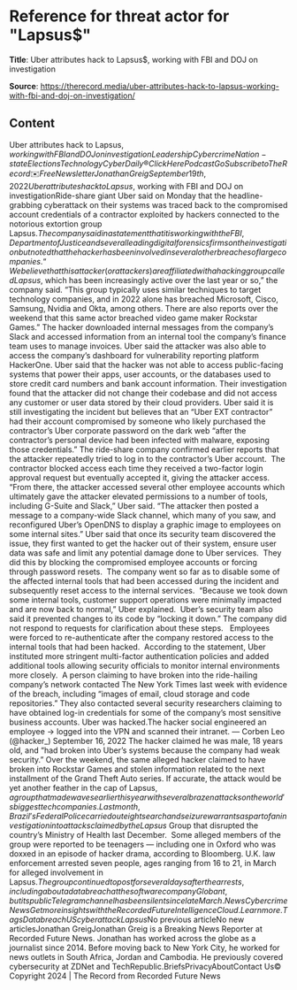 # Reference for threat actor for "Lapsus$"

**Title**: Uber attributes hack to Lapsus$, working with FBI and DOJ on investigation

**Source**: https://therecord.media/uber-attributes-hack-to-lapsus-working-with-fbi-and-doj-on-investigation/

## Content
Uber attributes hack to Lapsus$, working with FBI and DOJ on investigationLeadershipCybercrimeNation-stateElectionsTechnologyCyber Daily®Click Here PodcastGoSubscribe to The Record✉️ Free NewsletterJonathan GreigSeptember 19th, 2022Uber attributes hack to Lapsus$, working with FBI and DOJ on investigationRide-share giant Uber said on Monday that the headline-grabbing cyberattack on their systems was traced back to the compromised account credentials of a contractor exploited by hackers connected to the notorious extortion group Lapsus$.
The company said in a statement that it is working with the FBI, Department of Justice and several leading digital forensics firms on the investigation but noted that the hacker has been involved in several other breaches of large companies. 
“We believe that this attacker (or attackers) are affiliated with a hacking group called Lapsus$, which has been increasingly active over the last year or so,” the company said. “This group typically uses similar techniques to target technology companies, and in 2022 alone has breached Microsoft, Cisco, Samsung, Nvidia and Okta, among others. There are also reports over the weekend that this same actor breached video game maker Rockstar Games.”
The hacker downloaded internal messages from the company’s Slack and accessed information from an internal tool the company’s finance team uses to manage invoices. Uber said the attacker was also able to access the company’s dashboard for vulnerability reporting platform HackerOne.
Uber said that the hacker was not able to access public-facing systems that power their apps, user accounts, or the databases used to store credit card numbers and bank account information. Their investigation found that the attacker did not change their codebase and did not access any customer or user data stored by their cloud providers.
Uber said it is still investigating the incident but believes that an “Uber EXT contractor” had their account compromised by someone who likely purchased the contractor’s Uber corporate password on the dark web “after the contractor’s personal device had been infected with malware, exposing those credentials.”
The ride-share company confirmed earlier reports that the attacker repeatedly tried to log in to the contractor’s Uber account. 
The contractor blocked access each time they received a two-factor login approval request but eventually accepted it, giving the attacker access.
“From there, the attacker accessed several other employee accounts which ultimately gave the attacker elevated permissions to a number of tools, including G-Suite and Slack,” Uber said. “The attacker then posted a message to a company-wide Slack channel, which many of you saw, and reconfigured Uber’s OpenDNS to display a graphic image to employees on some internal sites.”
Uber said that once its security team discovered the issue, they first wanted to get the hacker out of their system, ensure user data was safe and limit any potential damage done to Uber services. 
They did this by blocking the compromised employee accounts or forcing through password resets. 
The company went so far as to disable some of the affected internal tools that had been accessed during the incident and subsequently reset access to the internal services. 
“Because we took down some internal tools, customer support operations were minimally impacted and are now back to normal,” Uber explained. 
Uber’s security team also said it prevented changes to its code by “locking it down.” The company did not respond to requests for clarification about these steps.  
Employees were forced to re-authenticate after the company restored access to the internal tools that had been hacked. 
According to the statement, Uber instituted more stringent multi-factor authentication policies and added additional tools allowing security officials to monitor internal environments more closely. 
A person claiming to have broken into the ride-hailing company’s network contacted The New York Times last week with evidence of the breach, including “images of email, cloud storage and code repositories.”
They also contacted several security researchers claiming to have obtained log-in credentials for some of the company’s most sensitive business accounts.
Uber was hacked.The hacker social engineered an employee -> logged into the VPN and scanned their intranet. — Corben Leo (@hacker_) September 16, 2022 
The hacker claimed he was male, 18 years old, and “had broken into Uber’s systems because the company had weak security.” Over the weekend, the same alleged hacker claimed to have broken into Rockstar Games and stolen information related to the next installment of the Grand Theft Auto series.
If accurate, the attack would be yet another feather in the cap of Lapsus$, a group that made waves earlier this year with several brazen attacks on the world's biggest tech companies. 
Last month, Brazil’s Federal Police carried out eight search and seizure warrants as part of an investigation into attacks claimed by the Lapsus$ Group that disrupted the country’s Ministry of Health last December. 
Some alleged members of the group were reported to be teenagers — including one in Oxford who was doxxed in an episode of hacker drama, according to Bloomberg. U.K. law enforcement arrested seven people, ages ranging from 16 to 21, in March for alleged involvement in Lapsus$.
The group continued to post for several days after the arrests, including about a data breach at the software company Globant, but its public Telegram channel has been silent since late March.NewsCybercrime NewsGet more insights with the Recorded FutureIntelligence Cloud.Learn more.TagsData breachUScyberattackLapsus$No previous articleNo new articlesJonathan GreigJonathan Greig is a Breaking News Reporter at Recorded Future News. Jonathan has worked across the globe as a journalist since 2014. Before moving back to New York City, he worked for news outlets in South Africa, Jordan and Cambodia. He previously covered cybersecurity at ZDNet and TechRepublic.BriefsPrivacyAboutContact Us© Copyright 2024 | The Record from Recorded Future News